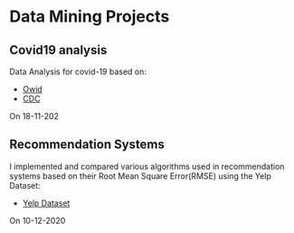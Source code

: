 # Data Mining Projects

## Covid19 analysis

Data Analysis for covid-19 based on:
- [Owid](https://github.com/owid/covid-19-data/tree/master/public/data)
- [CDC](https://covid.cdc.gov/covid-data-tracker/#cases_casesper100klast7days)

On 18-11-202

## Recommendation Systems

I implemented and compared various algorithms used in recommendation systems based on their Root Mean Square Error(RMSE) using the Yelp Dataset:
- [Yelp Dataset](https://www.yelp.com/dataset)

On 10-12-2020
